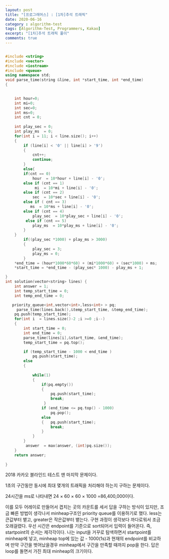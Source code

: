 ```yaml
---
layout: post
title: "[프로그래머스] : [1차]추석 트래픽"
date: 2020-06-16
category : algorithm-test
tags: [Algorithm-Test, Programmers, Kakao]
excerpt: "[1차]추석 트래픽 풀이"
comments: true
---
```


```c++

#include <string>
#include <vector>
#include <iostream>
#include <queue>
using namespace std;
void parse_time(string &line, int *start_time, int *end_time)
{   
 

    int hour=0;
    int mi=0;
    int sec=0;
    int ms=0;
    int cnt = 0;
    
    int play_sec = 0;
    int play_ms  = 0;
    for(int i = 11; i < line.size(); i++)
    {
        if (line[i] < '0' || line[i] > '9')
        {
            cnt++;
            continue;
        }
        else{
        if(cnt == 0)
            hour  = 10*hour + line[i] - '0';
        else if (cnt == 1)
             mi  = 10*mi + line[i] - '0';
        else if (cnt == 2)
            sec  = 10*sec + line[i] - '0';
        else if ( cnt == 3)
           ms  = 10*ms + line[i] - '0';
        else if (cnt == 4)
            play_sec  = 10*play_sec + line[i] - '0';
         else if (cnt == 5)
            play_ms  = 10*play_ms + line[i] - '0';
        }
    }
        if((play_sec *1000) + play_ms > 3000)
        {
            play_sec = 3;
            play_ms = 0;
        }
    *end_time = (hour*1000*60*60) + (mi*1000*60) + (sec*1000) + ms;
    *start_time = *end_time - (play_sec* 1000) - play_ms + 1;

}
int solution(vector<string> lines) {
    int answer = 1;
    int temp_start_time = 0;
    int temp_end_time = 0;

   priority_queue<int,vector<int>,less<int> > pq;
     parse_time(lines.back(),&temp_start_time, &temp_end_time);
    pq.push(temp_start_time);
    for(int i  = lines.size()-2 ;i >=0 ;i--)
    {   
        int start_time = 0;
        int end_time = 0;
        parse_time(lines[i],&start_time, &end_time);
        temp_start_time = pq.top();

        if (temp_start_time - 1000 < end_time )
            pq.push(start_time);
        else
        {
           
            while(1)
            {
                if(pq.empty())
                {
                    pq.push(start_time);
                    break;
                 }
                if (end_time <= pq.top() - 1000)
                    pq.pop();
                else
                {   pq.push(start_time);
                    break;
                }
            }
        }
         answer  = max(answer, (int)pq.size());
    }
    return answer;
  
}
```

2018 카카오 블라인드 테스트 맨 마지막 문제이다.

1초의 구간동안 동시에 최대 몇개의 트래픽을 처리해야 하는지 구하는 문제이다.

24시간을 ms로 나타내면 24   ×   60   ×   60   ×   1000 =‬86,400,000이다.

이를 모두 어레이로 만들어서 겹치는 곳의 카운트를 세서 답을 구하는 방식이 있지만, 조금 빠른 방법이 생각나서 minheap구조인 priority queue를 이용하기로 했다. less는 큰값부터 뱉고, greater은 작은값부터 뱉는다. 구현 과정이 생각보다 까다로워서 조금 오래걸렸다. 우선 시간은 endpoint를 기준으로 sort되어서 입력이 들어온다. 즉, startpoint의 순서는 제각각이다. 나는 input을 거꾸로 탐색하면서 startpoint를 minheap에 넣고, minheap top에 있는 값 - 1000(1s)과 현재의 endpoint를 비교하며 만약 구간을 벗어났을경우 minheap에서 구간을 만족할 때까지 pop을 한다. 답은 loop를 돌면서 가진 최대 minheap의 크기이다.